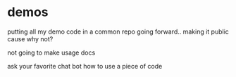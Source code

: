 # demos
putting all my demo code in a common repo going forward.. making it public cause why not?

not going to make usage docs

ask your favorite chat bot how to use a piece of code